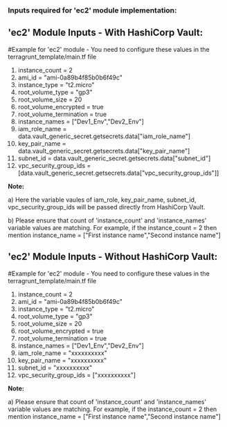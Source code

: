 
### Inputs required for 'ec2' module implementation:

## 'ec2' Module Inputs - With HashiCorp Vault:
#Example for 'ec2' module - You need to configure these values in the terragrunt_template/main.tf file
1. instance_count          = 2
2. ami_id                  = "ami-0a89b4f85b0b6f49c"
3. instance_type           = "t2.micro"
4. root_volume_type        = "gp3"
5. root_volume_size        = 20
6. root_volume_encrypted   = true
7. root_volume_termination = true
8. instance_names          = ["Dev1_Env","Dev2_Env"]
9. iam_role_name           = data.vault_generic_secret.getsecrets.data["iam_role_name"]
10. key_pair_name          = data.vault_generic_secret.getsecrets.data["key_pair_name"]
11. subnet_id              = data.vault_generic_secret.getsecrets.data["subnet_id"]
12. vpc_security_group_ids = [data.vault_generic_secret.getsecrets.data["vpc_security_group_ids"]]

**Note:** 

a) Here the variable vaules of iam_role, key_pair_name, subnet_id, vpc_security_group_ids will be passed directly from HashiCorp Vault.

b) Please ensure that count of 'instance_count' and 'instance_names' variable values are matching. For example, if the instance_count = 2 then mention instance_name = ["First instance name","Second instance name"]

## 'ec2' Module Inputs - Without HashiCorp Vault:
#Example for 'ec2' module - You need to configure these values in the terragrunt_template/main.tf file
1. instance_count           = 2
2. ami_id                   = "ami-0a89b4f85b0b6f49c"
3. instance_type            = "t2.micro"
4. root_volume_type         = "gp3"
5. root_volume_size         = 20
6. root_volume_encrypted    = true
7. root_volume_termination  = true
8. instance_names           = ["Dev1_Env","Dev2_Env"]
9. iam_role_name            = "xxxxxxxxxx"
10. key_pair_name           = "xxxxxxxxxx"
11. subnet_id               = "xxxxxxxxxx"
12. vpc_security_group_ids  = ["xxxxxxxxxx"]

**Note:** 

a) Please ensure that count of 'instance_count' and 'instance_names' variable values are matching. For example, if the instance_count = 2 then mention instance_name = ["First instance name","Second instance name"]